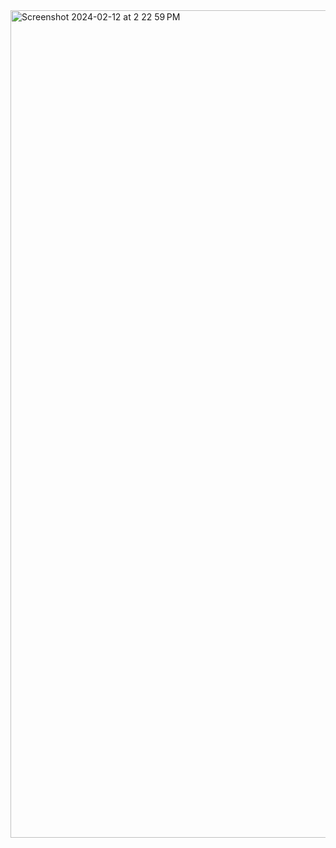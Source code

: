 <img width="1324" alt="Screenshot 2024-02-12 at 2 22 59 PM" src="https://github.com/nataliabdallah/nataliabdallah/assets/143548087/5159325f-a888-4831-87e3-c2a9a5dc491a">
